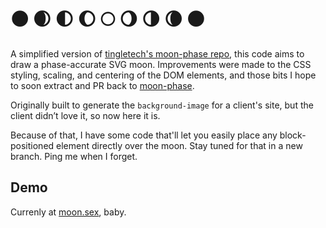 🌑 🌒 🌓 🌔 🌕 🌖 🌗 🌘 🌑
===========================

A simplified version of [tingletech's moon-phase repo](https://github.com/tingletech/moon-phase), this code aims to draw a phase-accurate SVG moon. Improvements were made to the CSS styling, scaling, and centering of the DOM elements, and those bits I hope to soon extract and PR back to [moon-phase](https://github.com/tingletech/moon-phase).

Originally built to generate the `background-image` for a client's site, but the client didn’t love it, so now here it is.

Because of that, I have some code that'll let you easily place any block-positioned element directly over the moon. Stay tuned for that in a new branch. Ping me when I forget.

## Demo
Currenly at [moon.sex](http://moon.sex), baby.
